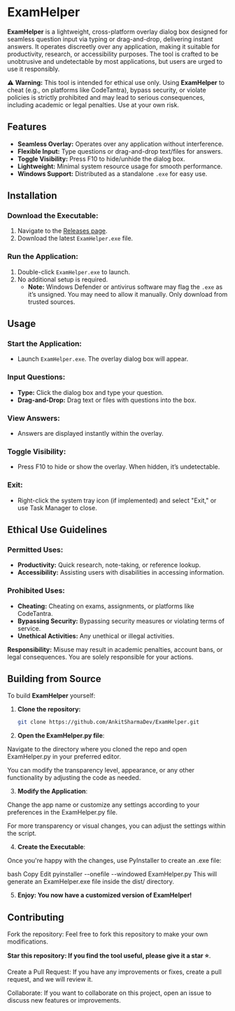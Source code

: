 # **ExamHelper**

**ExamHelper** is a lightweight, cross-platform overlay dialog box designed for seamless question input via typing or drag-and-drop, delivering instant answers. It operates discreetly over any application, making it suitable for productivity, research, or accessibility purposes. The tool is crafted to be unobtrusive and undetectable by most applications, but users are urged to use it responsibly.

⚠️ **Warning:** This tool is intended for ethical use only. Using **ExamHelper** to cheat (e.g., on platforms like CodeTantra), bypass security, or violate policies is strictly prohibited and may lead to serious consequences, including academic or legal penalties. Use at your own risk.

## **Features**

- **Seamless Overlay:** Operates over any application without interference.
- **Flexible Input:** Type questions or drag-and-drop text/files for answers.
- **Toggle Visibility:** Press F10 to hide/unhide the dialog box.
- **Lightweight:** Minimal system resource usage for smooth performance.
- **Windows Support:** Distributed as a standalone `.exe` for easy use.

## **Installation**

### **Download the Executable:**

1. Navigate to the [Releases page](https://github.com/AnkitSharmaDev/ExamHelper/releases).
2. Download the latest `ExamHelper.exe` file.

### **Run the Application:**

1. Double-click `ExamHelper.exe` to launch.
2. No additional setup is required.
   - **Note:** Windows Defender or antivirus software may flag the `.exe` as it’s unsigned. You may need to allow it manually. Only download from trusted sources.

## **Usage**

### **Start the Application:**

- Launch `ExamHelper.exe`. The overlay dialog box will appear.

### **Input Questions:**

- **Type:** Click the dialog box and type your question.
- **Drag-and-Drop:** Drag text or files with questions into the box.

### **View Answers:**

- Answers are displayed instantly within the overlay.

### **Toggle Visibility:**

- Press F10 to hide or show the overlay. When hidden, it’s undetectable.

### **Exit:**

- Right-click the system tray icon (if implemented) and select "Exit," or use Task Manager to close.

## **Ethical Use Guidelines**

### **Permitted Uses:**

- **Productivity:** Quick research, note-taking, or reference lookup.
- **Accessibility:** Assisting users with disabilities in accessing information.

### **Prohibited Uses:**

- **Cheating:** Cheating on exams, assignments, or platforms like CodeTantra.
- **Bypassing Security:** Bypassing security measures or violating terms of service.
- **Unethical Activities:** Any unethical or illegal activities.

**Responsibility:** Misuse may result in academic penalties, account bans, or legal consequences. You are solely responsible for your actions.

## **Building from Source**

To build **ExamHelper** yourself:

1. **Clone the repository:**
   ```bash
   git clone https://github.com/AnkitSharmaDev/ExamHelper.git
   ```
2. **Open the ExamHelper.py file**:

Navigate to the directory where you cloned the repo and open ExamHelper.py in your preferred editor.

You can modify the transparency level, appearance, or any other functionality by adjusting the code as needed.

3. **Modify the Application**:

Change the app name or customize any settings according to your preferences in the ExamHelper.py file.

For more transparency or visual changes, you can adjust the settings within the script.

4. **Create the Executable**:

Once you're happy with the changes, use PyInstaller to create an .exe file:

bash
Copy
Edit
pyinstaller --onefile --windowed ExamHelper.py
This will generate an ExamHelper.exe file inside the dist/ directory.

5. **Enjoy: You now have a customized version of ExamHelper!**

## **Contributing**
Fork the repository: Feel free to fork this repository to make your own modifications.

**Star this repository: If you find the tool useful, please give it a star ⭐**.

Create a Pull Request: If you have any improvements or fixes, create a pull request, and we will review it.

Collaborate: If you want to collaborate on this project, open an issue to discuss new features or improvements.
   
